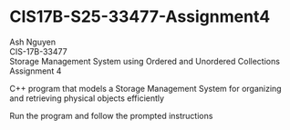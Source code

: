 # CIS17B-S25-33477-Assignment4
Ash Nguyen  
CIS-17B-33477  
Storage Management System using Ordered and Unordered Collections Assignment 4  
  
C++ program that models a Storage Management System for organizing and retrieving physical objects efficiently  
  
Run the program and follow the prompted instructions  